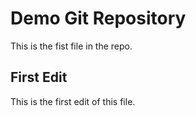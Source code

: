 # Demo Git Repository

This is the fist file in the repo.

## First Edit

This is the first edit of this file. 